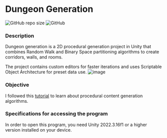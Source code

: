 # Dungeon Generation
![GitHub repo size](https://img.shields.io/github/repo-size/WW164/Dungeon-Generation)
![GitHub](https://img.shields.io/github/license/WW164/Dungeon-Generation)

### Description
Dungeon generation is a 2D procedural generation project in Unity that combines Random Walk and Binary Space partitioning algorithms to create corridors, walls, and rooms.

The project contains custom editors for faster iterations and uses Scriptable Object Architecture for preset data use.
![image](https://github.com/user-attachments/assets/c4c4cd89-75cc-4682-83b5-6e8ef8057126)

### Objective
I followed this [tutorial](https://www.youtube.com/watch?v=-QOCX6SVFsk&list=PLcRSafycjWFenI87z7uZHFv6cUG2Tzu9v) to learn about procedural content generation algorithms.

### Specifications for accessing the program
In order to open this program, you need Unity 2022.3.16f1 or a higher version installed on your device.

